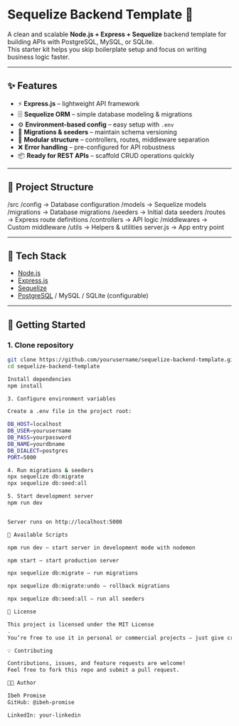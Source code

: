 # Sequelize Backend Template 🚀

A clean and scalable **Node.js + Express + Sequelize** backend template for building APIs with PostgreSQL, MySQL, or SQLite.  
This starter kit helps you skip boilerplate setup and focus on writing business logic faster.  

---

## ✨ Features
- ⚡ **Express.js** – lightweight API framework
- 🗄️ **Sequelize ORM** – simple database modeling & migrations
- ⚙️ **Environment-based config** – easy setup with `.env`
- 🔄 **Migrations & seeders** – maintain schema versioning
- 🧩 **Modular structure** – controllers, routes, middleware separation
- ❌ **Error handling** – pre-configured for API robustness
- 📦 **Ready for REST APIs** – scaffold CRUD operations quickly

---

## 📂 Project Structure
/src
/config → Database configuration
/models → Sequelize models
/migrations → Database migrations
/seeders → Initial data seeders
/routes → Express route definitions
/controllers → API logic
/middlewares → Custom middleware
/utils → Helpers & utilities
server.js → App entry point


---

## 🔧 Tech Stack
- [Node.js](https://nodejs.org/)
- [Express.js](https://expressjs.com/)
- [Sequelize](https://sequelize.org/)
- [PostgreSQL](https://www.postgresql.org/) / MySQL / SQLite (configurable)

---

## 🚀 Getting Started

### 1. Clone repository
```bash
git clone https://github.com/yourusername/sequelize-backend-template.git
cd sequelize-backend-template

Install dependencies
npm install

3. Configure environment variables

Create a .env file in the project root:

DB_HOST=localhost
DB_USER=yourusername
DB_PASS=yourpassword
DB_NAME=yourdbname
DB_DIALECT=postgres
PORT=5000

4. Run migrations & seeders
npx sequelize db:migrate
npx sequelize db:seed:all

5. Start development server
npm run dev


Server runs on http://localhost:5000

📖 Available Scripts

npm run dev – start server in development mode with nodemon

npm start – start production server

npx sequelize db:migrate – run migrations

npx sequelize db:migrate:undo – rollback migrations

npx sequelize db:seed:all – run all seeders

📝 License

This project is licensed under the MIT License
.
You’re free to use it in personal or commercial projects – just give credit.

💡 Contributing

Contributions, issues, and feature requests are welcome!
Feel free to fork this repo and submit a pull request.

👨‍💻 Author

Ibeh Promise
GitHub: @ibeh-promise

LinkedIn: your-linkedin
